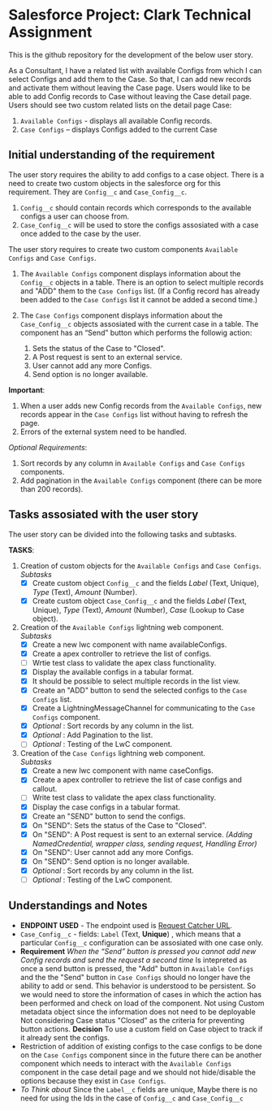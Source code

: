 # Salesforce Project: Clark Technical Assignment

This is the github repository for the development of the below user story.

As a Consultant,
I have a related list with available Configs from which I can select Configs and add them to the Case.
So that, I can add new records and activate them without leaving the Case page.
Users would like to be able to add Config records to Case without leaving the Case detail page. Users
should see two custom related lists on the detail page Case:
1. `Available Configs` - displays all available Config records.
2. `Case Configs` – displays Configs added to the current Case


## Initial understanding of the requirement

The user story requires the ability to add configs to a case object. There is a need to create two custom objects in the salesforce org for this requirement. They are `Config__c` and `Case_Config__c`. 

1. `Config__c` should contain records which corresponds to the available configs a user can choose from.
2. `Case_Config__c` will be used to store the configs assosiated with a case once added to the case by the user.

The user story requires to create two custom components `Available Configs` and `Case Configs`.

1. The `Available Configs` component displays information about the `Config__c` objects in a table. There is an option to select multiple records and "ADD" them to the `Case Configs` list. (If a Config record has already been added to the `Case Configs` list it cannot be added a second time.)

2. The `Case Configs` component displays information about the `Case_Config__c` objects assosiated with the current case in a table.
    The component has an “Send” button which performs the followig action:
    1. Sets the status of the Case to "Closed".
    2. A Post request is sent to an external service.
    3. User cannot add any more Configs.
    4. Send option is no longer available.

**Important**: 
1. When a user adds new Config records from the `Available Configs`, new records appear in the `Case Configs` list without having to refresh the page.
2. Errors of the external system need to be handled.

_Optional Requirements_:
1. Sort records by any column in `Available Configs` and `Case Configs` components.
2. Add pagination in the `Available Configs` component (there can be more than 200 records).

## Tasks assosiated with the user story

The user story can be divided into the following tasks and subtasks.

**TASKS**:
1. Creation of custom objects for the `Available Configs` and `Case Configs`.<br/>
    _Subtasks_
    - [x] Create custom object `Config__c` and the fields _Label_ (Text, Unique), _Type_ (Text), _Amount_ (Number).
    - [x] Create custom object `Case_Config__c` and the fields _Label_ (Text, Unique), _Type_ (Text), _Amount_ (Number), _Case_ (Lookup to Case object). 

2. Creation of the `Available Configs` lightning web component.<br/>
    _Subtasks_
    - [x] Create a new lwc component with name availableConfigs.
    - [x] Create a apex controller to retrieve the list of configs.
    - [ ] Wrtie test class to validate the apex class functionality.
    - [x] Display the available configs in a tabular format.
    - [x] It should be possible to select multiple records in the list view.
    - [x] Create an "ADD" button to send the selected configs to the `Case Configs` list.
    - [x] Create a LightningMessageChannel for communicating to the `Case Configs` component.
    - [x] _Optional_ : Sort records by any column in the list.
    - [x] _Optional_ : Add Pagination to the list.
    - [ ] _Optional_ : Testing of the LwC component.

3. Creation of the `Case Configs` lightning web component.<br/>
    _Subtasks_
    - [x] Create a new lwc component with name caseConfigs.
    - [x] Create a apex controller to retrieve the list of case configs and callout.
    - [ ] Write test class to validate the apex class functionality.
    - [x] Display the case configs in a tabular format.
    - [x] Create an "SEND" button to send the configs.
    - [x] On "SEND": Sets the status of the Case to "Closed".
    - [x] On "SEND": A Post request is sent to an external service. _(Adding NamedCredential, wrapper class, sending request, Handling Error)_
    - [x] On "SEND": User cannot add any more Configs.
    - [x] On "SEND": Send option is no longer available.
    - [x] _Optional_ : Sort records by any column in the list.
    - [ ] _Optional_ : Testing of the LwC component.

## Understandings and Notes
- **ENDPOINT USED** - The endpoint used is [Request Catcher URL](https://clark-test-endpoint.requestcatcher.com/test).
- `Case_Config__c` - fields: `Label` (Text, **Unique**) , which means that a particular `Config__c` configuration can be assosiated with one case only.
- **Requirement** _When the “Send” button is pressed you cannot add new Config records and send the request a second time_ Is intepreted as once a send button is pressed, the "Add" button in `Available Configs` and the the "Send" button in `Case Configs` should no longer have the ability to add or send. This behavior is understood to be persistent. So we would need to store the information of cases in which the action has been performed and check on load of the component.
Not using Custom metadata object since the information does not need to be deployable
Not considering Case status "Closed" as the criteria for preventing button actions.
**Decision** To use a custom field on Case object to track if it already sent the configs. 
- Restriction of addition of existing configs to the case configs to be done on the `Case Configs` component since in the future there can be another component which needs to interact with the `Available Configs` component in the case detail page and we should not hide/disable the options because they exist in `Case Configs`.
- _To Think about_ Since the `Label__c` fields are unique, Maybe there is no need for using the Ids in the case of `Config__c` and `Case_Config__c`
